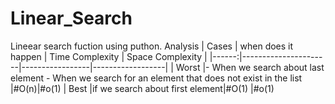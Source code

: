 # Linear_Search
Lineear search fuction using puthon.
Analysis
| Cases | when does it happen | Time Complexity | Space Complexity |
|------:|----------------------|-----------------|------------------|
| Worst |- When we search about last element - When we search for an element that does not exist in the list |#O(n)|#o(1)
| Best  |if we search about first element|#O(1)  |#o(1)
